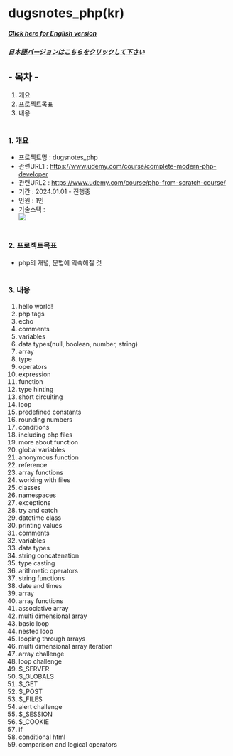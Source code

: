# dugsnotes_php(kr)

##### [Click here for English version](README_EN.md)

##### [日本語バージョンはこちらをクリックして下さい](README_JP.md)

## - 목차 -

1. 개요
2. 프로젝트목표
3. 내용
   </br>
   </br>

### 1. 개요

- 프로젝트명 : dugsnotes_php
- 관련URL1 : https://www.udemy.com/course/complete-modern-php-developer
- 관련URL2 : https://www.udemy.com/course/php-from-scratch-course/
- 기간 : 2024.01.01 - 진행중
- 인원 : 1인
- 기술스택 : </br>
  <img src="https://img.shields.io/badge/php-777BB4?style=for-the-badge&logo=php&logoColor=white">
  </br>
  </br>

### 2. 프로젝트목표

- php의 개념, 문법에 익숙해질 것
  </br>
  </br>

### 3. 내용

1. hello world!
2. php tags
3. echo
4. comments
5. variables
6. data types(null, boolean, number, string)
7. array
8. type
9. operators
10. expression
11. function
12. type hinting
13. short circuiting
14. loop
15. predefined constants
16. rounding numbers
17. conditions
18. including php files
19. more about function
20. global variables
21. anonymous function
22. reference
23. array functions
24. working with files
25. classes
26. namespaces
27. exceptions
28. try and catch
29. datetime class
30. printing values
31. comments
32. variables
33. data types
34. string concatenation
35. type casting
36. arithmetic operators
37. string functions
38. date and times
39. array
40. array functions
41. associative array
42. multi dimensional array
43. basic loop
44. nested loop
45. looping through arrays
46. multi dimensional array iteration
47. array challenge
48. loop challenge
49. $\_SERVER
50. $\_GLOBALS
51. $\_GET
52. $\_POST
53. $\_FILES
54. alert challenge
55. $\_SESSION
56. $\_COOKIE
57. if
58. conditional html
59. comparison and logical operators
